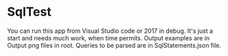 # SqlTest


You can run this app from Visual Studio code or 2017 in debug. 
It's just a start and needs much work, when time permits.
Output examples are in Output png files in root. 
Queries to be parsed are in SqlStatements.json file.
